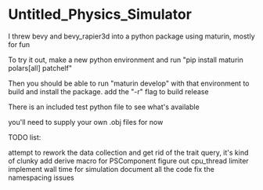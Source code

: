 # Untitled_Physics_Simulator

I threw bevy and bevy_rapier3d into a python package using maturin, mostly for fun

To try it out, make a new python environment and run "pip install maturin polars[all] patchelf"

Then you should be able to run "maturin develop" with that environment to build and install the package. add the "-r" flag to build release

There is an included test python file to see what's available

you'll need to supply your own .obj files for now

TODO list:

attempt to rework the data collection and get rid of the trait query, it's kind of clunky
add derive macro for PSComponent
figure out cpu_thread limiter
implement wall time for simulation
document all the code
fix the namespacing issues


